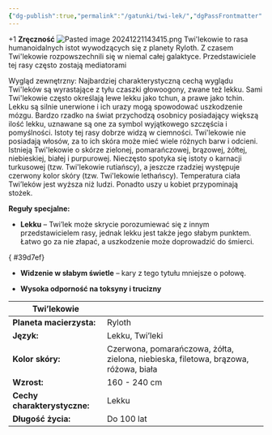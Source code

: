 ```yaml
---
{"dg-publish":true,"permalink":"/gatunki/twi-lek/","dgPassFrontmatter":true}
---
```


+1 **Zręczność**
![Pasted image 20241221143415.png](/img/user/Obrazy/Pasted%20image%2020241221143415.png)
Twi'lekowie to rasa humanoidalnych istot wywodzących się z planety Ryloth. Z czasem Twi'lekowie rozpowszechnili się w niemal całej galaktyce. Przedstawiciele tej rasy często zostają mediatorami

Wygląd zewnętrzny: Najbardziej charakterystyczną cechą wyglądu Twi'leków są wyrastające z tyłu czaszki głowoogony, zwane też lekku. Sami Twi'lekowie często określają lewe lekku jako tchun, a prawe jako tchin. Lekku są silnie unerwione i ich urazy mogą spowodować uszkodzenie mózgu. Bardzo rzadko na świat przychodzą osobnicy posiadający większą ilość lekku, uznawane są one za symbol wyjątkowego szczęścia i pomyślności. Istoty tej rasy dobrze widzą w ciemności. Twi'lekowie nie posiadają włosów, za to ich skóra może mieć wiele różnych barw i odcieni. Istnieją Twi'lekowie o skórze zielonej, pomarańczowej, brązowej, żółtej, niebieskiej, białej i purpurowej. Nieczęsto spotyka się istoty o karnacji turkusowej (tzw. Twi'lekowie rutiańscy), a jeszcze rzadziej występuje czerwony kolor skóry (tzw. Twi'lekowie lethańscy). Temperatura ciała Twi’leków jest wyższa niż ludzi. Ponadto uszy u kobiet przypominają stożek.

**Reguły specjalne:**

- **Lekku** – Twi’lek może skrycie porozumiewać się z innym przedstawicielem rasy, jednak lekku jest także jego słabym punktem. Łatwo go za nie złapać, a uszkodzenie może doprowadzić do śmierci.

{ #39d7ef}

- **Widzenie w słabym świetle** – kary z tego tytułu mniejsze o połowę.

- **Wysoka odporność na toksyny i trucizny**

| **Twi’lekowie**              |                                                                                     |
| ---------------------------- | ----------------------------------------------------------------------------------- |
| **Planeta macierzysta:**     | Ryloth                                                                              |
| **Język:**                   | Lekku, Twi’leki                                                                     |
| **Kolor skóry:**             | Czerwona, pomarańczowa, żółta, zielona, niebieska, filetowa, brązowa, różowa, biała |
| **Wzrost:**                  | 160 - 240 cm                                                                        |
| **Cechy charakterystyczne:** | Lekku                                                                               |
| **Długość życia:**           | Do 100 lat                                                                          |